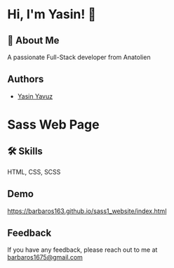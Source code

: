 
# Hi, I'm Yasin! 👋


## 🚀 About Me
A passionate Full-Stack developer from Anatolien


## Authors



- [Yasin Yavuz](https://github.com/barbaros163)



# Sass Web Page


## 🛠 Skills
HTML, CSS, SCSS


## Demo

https://barbaros163.github.io/sass1_website/index.html
## Feedback

If you have any feedback, please reach out to me at barbaros1675@gmail.com


